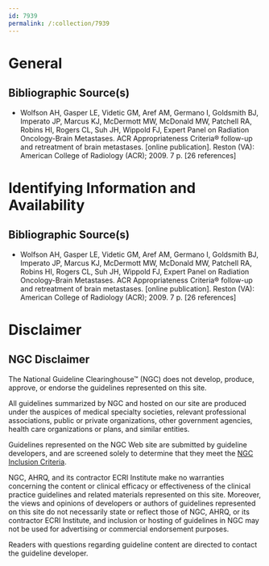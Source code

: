 ```yaml
---
id: 7939
permalink: /:collection/7939
---
```


# General

## Bibliographic Source(s)

- Wolfson AH, Gasper LE, Videtic GM, Aref AM, Germano I, Goldsmith BJ, Imperato JP, Marcus KJ, McDermott MW, McDonald MW, Patchell RA, Robins HI, Rogers CL, Suh JH, Wippold FJ, Expert Panel on Radiation Oncology-Brain Metastases. ACR Appropriateness Criteria® follow-up and retreatment of brain metastases. [online publication]. Reston (VA): American College of Radiology (ACR); 2009. 7 p. [26 references]

# Identifying Information and Availability

## Bibliographic Source(s)

- Wolfson AH, Gasper LE, Videtic GM, Aref AM, Germano I, Goldsmith BJ, Imperato JP, Marcus KJ, McDermott MW, McDonald MW, Patchell RA, Robins HI, Rogers CL, Suh JH, Wippold FJ, Expert Panel on Radiation Oncology-Brain Metastases. ACR Appropriateness Criteria® follow-up and retreatment of brain metastases. [online publication]. Reston (VA): American College of Radiology (ACR); 2009. 7 p. [26 references]

# Disclaimer

## NGC Disclaimer

The National Guideline Clearinghouse™ (NGC) does not develop, produce, approve, or endorse the guidelines represented on this site.

All guidelines summarized by NGC and hosted on our site are produced under the auspices of medical specialty societies, relevant professional associations, public or private organizations, other government agencies, health care organizations or plans, and similar entities.

Guidelines represented on the NGC Web site are submitted by guideline developers, and are screened solely to determine that they meet the [NGC Inclusion Criteria](/help-and-about/summaries/inclusion-criteria).

NGC, AHRQ, and its contractor ECRI Institute make no warranties concerning the content or clinical efficacy or effectiveness of the clinical practice guidelines and related materials represented on this site. Moreover, the views and opinions of developers or authors of guidelines represented on this site do not necessarily state or reflect those of NGC, AHRQ, or its contractor ECRI Institute, and inclusion or hosting of guidelines in NGC may not be used for advertising or commercial endorsement purposes.

Readers with questions regarding guideline content are directed to contact the guideline developer.

